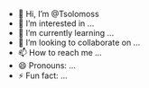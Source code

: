 - 👋 Hi, I’m @Tsolomoss
- 👀 I’m interested in ...
- 🌱 I’m currently learning ...
- 💞️ I’m looking to collaborate on ...
- 📫 How to reach me ...
- 😄 Pronouns: ...
- ⚡ Fun fact: ...

<!---
Tsolomoss/Tsolomoss is a ✨ special ✨ repository because its `README.md` (this file) appears on your GitHub profile.
You can click the Preview link to take a look at your changes.
--->

